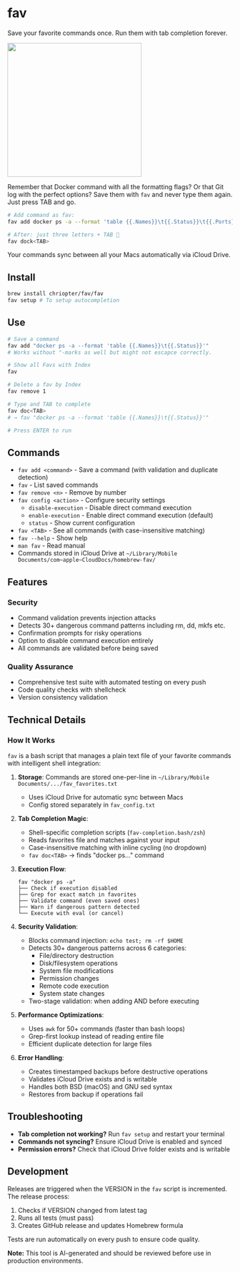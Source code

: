 # fav

Save your favorite commands once. Run them with tab completion forever.

<img src="https://github.com/user-attachments/assets/2bd04cfe-9dff-4080-a8ca-2bfd0a3f5893" width="300">

Remember that Docker command with all the formatting flags? Or that Git log with the perfect options? Save them with `fav` and never type them again. Just press TAB and go.

```bash
# Add command as fav:
fav add docker ps -a --format 'table {{.Names}}\t{{.Status}}\t{{.Ports}}'

# After: just three letters + TAB 🚀
fav dock<TAB>
```

Your commands sync between all your Macs automatically via iCloud Drive.

## Install

```bash
brew install chriopter/fav/fav
fav setup # To setup autocompletion 
```

## Use

```bash
# Save a command
fav add "docker ps -a --format 'table {{.Names}}\t{{.Status}}'"
# Works without "-marks as well but might not escapce correctly.

# Show all Favs with Index
fav

# Delete a fav by Index
fav remove 1

# Type and TAB to complete
fav doc<TAB>
# → fav "docker ps -a --format 'table {{.Names}}\t{{.Status}}'"

# Press ENTER to run
```

## Commands

- `fav add <command>` - Save a command (with validation and duplicate detection)
- `fav` - List saved commands  
- `fav remove <n>` - Remove by number
- `fav config <action>` - Configure security settings
  - `disable-execution` - Disable direct command execution
  - `enable-execution` - Enable direct command execution (default)
  - `status` - Show current configuration
- `fav <TAB>` - See all commands (with case-insensitive matching)
- `fav --help` - Show help
- `man fav` - Read manual
- Commands stored in iCloud Drive at `~/Library/Mobile Documents/com~apple~CloudDocs/homebrew-fav/`

## Features

### Security
- Command validation prevents injection attacks
- Detects 30+ dangerous command patterns including rm, dd, mkfs etc.
- Confirmation prompts for risky operations  
- Option to disable command execution entirely
- All commands are validated before being saved

### Quality Assurance
- Comprehensive test suite with automated testing on every push
- Code quality checks with shellcheck
- Version consistency validation

## Technical Details

### How It Works

`fav` is a bash script that manages a plain text file of your favorite commands with intelligent shell integration:

1. **Storage**: Commands are stored one-per-line in `~/Library/Mobile Documents/.../fav_favorites.txt`
   - Uses iCloud Drive for automatic sync between Macs
   - Config stored separately in `fav_config.txt`

2. **Tab Completion Magic**: 
   - Shell-specific completion scripts (`fav-completion.bash/zsh`) 
   - Reads favorites file and matches against your input
   - Case-insensitive matching with inline cycling (no dropdown)
   - `fav doc<TAB>` → finds "docker ps..." command

3. **Execution Flow**:
   ```
   fav "docker ps -a"
   ├── Check if execution disabled
   ├── Grep for exact match in favorites
   ├── Validate command (even saved ones)
   ├── Warn if dangerous pattern detected
   └── Execute with eval (or cancel)
   ```

4. **Security Validation**:
   - Blocks command injection: `echo test; rm -rf $HOME`
   - Detects 30+ dangerous patterns across 6 categories:
     - File/directory destruction
     - Disk/filesystem operations  
     - System file modifications
     - Permission changes
     - Remote code execution
     - System state changes
   - Two-stage validation: when adding AND before executing

5. **Performance Optimizations**:
   - Uses `awk` for 50+ commands (faster than bash loops)
   - Grep-first lookup instead of reading entire file
   - Efficient duplicate detection for large files

6. **Error Handling**:
   - Creates timestamped backups before destructive operations
   - Validates iCloud Drive exists and is writable
   - Handles both BSD (macOS) and GNU sed syntax
   - Restores from backup if operations fail

## Troubleshooting

- **Tab completion not working?** Run `fav setup` and restart your terminal
- **Commands not syncing?** Ensure iCloud Drive is enabled and synced
- **Permission errors?** Check that iCloud Drive folder exists and is writable

## Development

Releases are triggered when the VERSION in the `fav` script is incremented. The release process:
1. Checks if VERSION changed from latest tag
2. Runs all tests (must pass)
3. Creates GitHub release and updates Homebrew formula

Tests are run automatically on every push to ensure code quality.



**Note:** This tool is AI-generated and should be reviewed before use in production environments.
